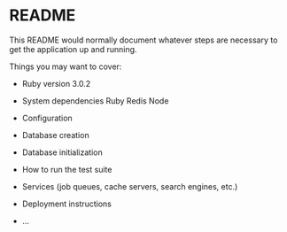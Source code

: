 # README

This README would normally document whatever steps are necessary to get the
application up and running.

Things you may want to cover:

* Ruby version
  3.0.2

* System dependencies
  Ruby
  Redis
  Node

* Configuration

* Database creation

* Database initialization

* How to run the test suite

* Services (job queues, cache servers, search engines, etc.)

* Deployment instructions

* ...
